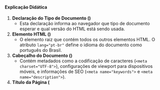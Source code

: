 #### Explicação Didática

1. **Declaração do Tipo de Documento (<!DOCTYPE html>)**
   - Esta declaração informa ao navegador que tipo de documento esperar e qual versão do HTML está sendo usada.
2. **Elemento HTML (<html>)**
   - O elemento raiz que contém todos os outros elementos HTML. O atributo `lang="pt-br"` define o idioma do documento como português do Brasil.
3. **Cabeçalho do Documento (<head>)**
   - Contém metadados como a codificação de caracteres (`<meta charset="UTF-8">`), configurações de viewport para dispositivos móveis, e informações de SEO (`<meta name="keywords">` e `<meta name="description">`).
4. **Título da Página (<title>)**
   - Define o título que será exibido na aba do navegador.
5. **Tags Adicionais Importantes no <body>**
   - **<details>**: Define detalhes adicionais que o usuário pode abrir e fechar.
   - **<summary>**: Define um cabeçalho visível para um elemento `<details>`.
   - **<br>**: Insere uma quebra de linha.
   - **<abbr>**: Define uma abreviação ou um acrônimo.
   - **<mark>**: Destaca texto que deve ser realçado.
   - **<nav>**: Define um conjunto de links de navegação.
   - **<article>**: Define um conteúdo independente.
   - **<section>**: Define uma seção genérica de um documento.
   - **<aside>**: Define conteúdo tangencial, como barras laterais.
   - **<time>**: Define uma hora ou data.
   - **<main>**: Define o conteúdo principal do documento.
   - **<figure>**: Agrupa conteúdo de mídia com uma legenda opcional.
   - **<figcaption>**: Fornece uma legenda para o `<figure>`.
   - **<picture>**: Contêiner para múltiplas fontes de imagem para diferentes resoluções.
   - **<source>**: Define uma fonte de mídia alternada para `<picture>` ou `<video>`.
   - **<video>**: Define um vídeo incorporado.
   - **<audio>**: Define um som ou fluxo de áudio.
   - **<embed>**: Incorpora conteúdo externo, como plugins.
   - **<object>**: Representa um recurso externo, como uma imagem, vídeo ou plugin.
   - **<param>**: Define parâmetros para plugins incorporados com `<object>`.
   - **<canvas>**: Usado para desenhar gráficos via scripts.
   - **<noscript>**: Define conteúdo alternativo para usuários com scripts desativados.

------

### Exercícios

1. **Crie a Estrutura Básica de um Documento HTML**
   - Crie um novo documento HTML com a estrutura básica, incluindo `<!DOCTYPE html>`, `<html>`, `<head>`, `<title>`, e `<body>`.
2. **Adicione Metadados**
   - Adicione metadados no `<head>`, incluindo charset, viewport, keywords e description.
3. **Crie Exemplos com Tags Adicionais**
   - Dentro do `<body>`, crie exemplos usando `<details>`, `<summary>`, `<abbr>`, `<mark>`, `<nav>`, `<article>`, `<section>`, `<aside>`, `<time>`, `<main>`, `<figure>`, `<figcaption>`, `<picture>`, `<source>`, `<video>`, `<audio>`, `<embed>`, `<object>`, `<param>`, `<canvas>`, e `<noscript>`.
4. **Estilize os Elementos com CSS**
   - Adicione estilos CSS para os elementos, como bordas, margens, preenchimentos e alinhamento de texto.
